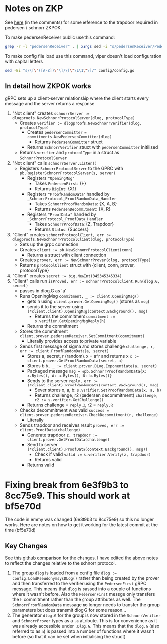 # Notes on ZKP

See [here](https://blog.cryptographyengineering.com/2017/01/21/zero-knowledge-proofs-an-illustrated-primer-part-2/) (in the comments) for some reference to the trapdoor required in pedersen / schnorr ZKPOK.


To make pedersenReceiver public use this command:
```bash
grep -r -l "pedersenReceiver" . | xargs sed -i "s/pedersenReceiver/PedersenReceiver/"
```

To make config file load use this command, viper doesn't load configuration with capital letters
```bash
sed -Ei "s/\[\"([A-Z])\"\]/\[\"\L\1\"\]/" config/config.go
```
## In detail how ZKPOK works

gRPC sets up a client-server relationship where the client starts every message and the server returns a response

1. "Not client" creates `schnorrServer := dlogproofs.NewSchnorrProtocolServer(dlog, protocolType)`
    * Creates `verifier := dlogproofs.NewSchnorrVerifier(dlog, protocolType)`
        * Creates `pedersenCommitter = commitments.NewPedersenCommitter(dlog)`
            * Returns `PedersenCommitter` struct
        * Returns `SchnorrVerifier` struct with `pedersenCommitter` initilised
    * Returns `verifier` and `protocolType` in a struct as `SchnorrProtocolServer`
2. "Not client" calls `schnorrServer.Listen()`
    * Registers `SchnorrProtocolServer` to the GPRC with `pb.RegisterSchnorrProtocolServer(s, server)`
        * Registers `"OpeningMsg"`
            * Takes `PedersenFirst`: {H}
            * Returns `BigInt`: {X1}
        * Registers `"ProofRandomData"` handled by `_SchnorrProtocol_ProofRandomData_Handler`
            * Takes `SchnorrProofRandomData`: {X, A, B}
            * Returns `PedersenDecommitment`: {X, R}
        * Registers `"ProofData"` handled by `_SchnorrProtocol_ProofData_Handler`
            * Takes `SchnorrProofData`: {Z, Trapdoor}
            * Returns `Status`: {Success}
3. "Client" creates `schnorrProtocolClient, err := dlogproofs.NewSchnorrProtocolClient(dlog, protocolType)`
    * Sets up the grpc connection
    * Creates `client := pb.NewSchnorrProtocolClient(conn)`
        * Returns a struct with client connection
    * Creates `prover, err := NewSchnorrProver(dlog, protocolType)`
    * Returns `protocolClient` struct with {client, conn, prover, protocolType}
4. "Client" creates `secret := big.NewInt(345345345334)`
5. "Client" calls run `isProved, err := schnorrProtocolClient.Run(dlog.G, secret)`
    * passes in dlog.G as 'a'
    * Runs OpeningMsg `commitment, _ := client.OpeningMsg()`
        * gets h using `client.prover.GetOpeningMsg()` (stores as `msg`)
        * sends it to the server using `(*client.client).OpeningMsg(context.Background(), msg)`
            * Returns the commitment `commitment := s.verifier.GetOpeningMsgReply(h)`
        * Returns the commitment
    * Stores the commitment `client.prover.pedersenReceiver.SetCommitment(commitment)`
        * Literally provides access to private variable
    * Sends first message of sigma and stores challenge `challenge, r, err := client.ProofRandomData(a, secret)`
        * Stores a, secret, r (random), x = a^r and returns x `x := client.prover.GetProofRandomData(secret, a)`
        * Stores b `b, _ := client.prover.DLog.Exponentiate(a, secret)`
        * Packaged message `msg = &pb.SchnorrProofRandomData{X: x.Bytes(), A: a.Bytes(), B: b.Bytes()}`
        * Sends to the server `reply, err := (*client.client).ProofRandomData(context.Background(), msg)`
            * Sever stores x, a, b: `s.verifier.SetProofRandomData(x, a, b)`
            * Returns challenge, r2 (pedersen decommitment) `challenge, r2 := s.verifier.GetChallenge()`
        * Returns challenge = `reply.X`, r2 = `reply.R`
    * Checks decommitment was valid `success = client.prover.pedersenReceiver.CheckDecommitment(r, challenge)`
        * Literally
    * Sends trapdoor and receives result `proved, err := client.ProofData(challenge)`
        * Generate trapdoor `z, trapdoor := client.prover.GetProofData(challenge)`
        * Send to server `(*client.client).ProofData(context.Background(), msg))`
            * Check if valid `valid := s.verifier.Verify(z, trapdoor)`
            * Returns valid
        * Returns valid

# Fixing break from 6e3f9b3 to 8cc75e9. This should work at bf5e70d

The code in emmy was changed (6e3f9b3 to 8cc75e9) so this no longer works. Here are notes on how to get it working for the latest commit at the time (bf5e70d)

## Key Changes

See [this github  comparison](https://github.com/xlab-si/emmy/compare/6e3f9b3815645f72806bc27b49fe4fd6eba0eded...b5fe70dfa272b9dc7f8d3af35a1b34cf75cf9a98) for the changes. I have edited the above notes to reflect the changes relative to the schnorr protocol.


1. The group `dlog` is loaded from a config file `dlog := config.LoadPseudonymsysDLog()` rather than being created by the prover and then transferred to the verifier using the `PedersenFirst` gRPC message. This means that `dlog` is passed into a couple of functions where it wasn't before. Also the `PedersenFirst` messge only transfers the `h` commitment rather than the group attributes as well. The `SchnorrProofRandomData` message no longer needs to transfer the group parameters but does transmit dlog.G for some reason...
2. The generator `dlog.G` for the group is now stored in the `SchnorrVerifier` and `SchnorrProver` types as a `.a` attribute. This is for convenience as it was already accessible under `.Dlog.G`. This means that the `dlog.G` (also referred to as `a`) is passed into a number of functions where it wasn't before (so that it can be set when initialising the struct)
